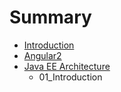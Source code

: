 # Summary

* [Introduction](README.md)
* [Angular2](2_angular2.md)
* [Java EE Architecture](java_ee_architecture.md)
   * 01_Introduction

